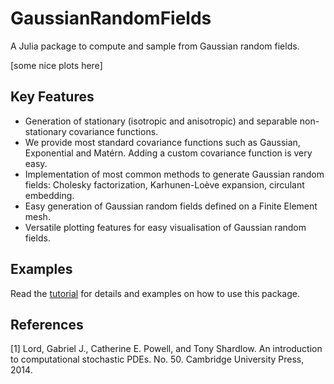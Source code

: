 # GaussianRandomFields

A Julia package to compute and sample from Gaussian random fields.

[some nice plots here]

## Key Features

* Generation of stationary (isotropic and anisotropic) and separable non-stationary covariance functions. 
* We provide most standard covariance functions such as Gaussian, Exponential and Mat&eacute;rn. Adding a custom covariance function is very easy.
* Implementation of most common methods to generate Gaussian random fields: Cholesky factorization, Karhunen-Lo&egrave;ve expansion, circulant embedding.
* Easy generation of Gaussian random fields defined on a Finite Element mesh.
* Versatile plotting features for easy visualisation of Gaussian random fields.

## Examples

Read the [tutorial](tutorial/tutorial.ijl) for details and examples on how to use this package.

## References

[1] Lord, Gabriel J., Catherine E. Powell, and Tony Shardlow. An introduction to computational stochastic PDEs. No. 50. Cambridge University Press, 2014.

